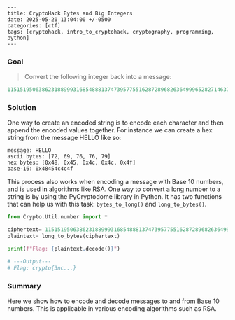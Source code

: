```
---
title: CryptoHack Bytes and Big Integers
date: 2025-05-20 13:04:00 +/-0500
categories: [ctf]
tags: [cryptohack, intro_to_cryptohack, cryptography, programming, python]     
---
```

### Goal
> Convert the following integer back into a message:
```python
11515195063862318899931685488813747395775516287289682636499965282714637259206269
```

### Solution
One way to create an encoded string is to encode each character and then append the encoded values together.  For instance we can create a hex string from the message HELLO like so:
```
message: HELLO  
ascii bytes: [72, 69, 76, 76, 79]  
hex bytes: [0x48, 0x45, 0x4c, 0x4c, 0x4f]  
base-16: 0x48454c4c4f
```

This process also works when encoding a message with Base 10 numbers, and is used in algorithms like RSA. One way to convert a long number to a string is by using the PyCryptodome library in Python. It has two functions that can help us with this task: `bytes_to_long()` and `long_to_bytes()`. 
```python
from Crypto.Util.number import *

ciphertext= 11515195063862318899931685488813747395775516287289682636499965282714637259206269
plaintext= long_to_bytes(ciphertext)

print(f"Flag: {plaintext.decode()}")

# ---Output---
# Flag: crypto{3nc...}
```

### Summary
Here we show how to encode and decode messages to and from Base 10 numbers. This is applicable in various encoding algorithms such as RSA. 
